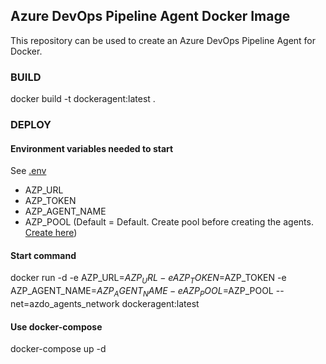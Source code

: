 ## Azure DevOps Pipeline Agent Docker Image
This repository can be used to create an Azure DevOps Pipeline Agent for Docker.

### BUILD
docker build -t dockeragent:latest .

### DEPLOY
#### Environment variables needed to start
See [.env](.env.example)
- AZP_URL
- AZP_TOKEN
- AZP_AGENT_NAME
- AZP_POOL (Default = Default. Create pool before creating the agents. [Create here](https://dev.azure.com/<organization>/<project>/_settings/agentqueues))

#### Start command
docker run -d -e AZP_URL=$AZP_URL -e AZP_TOKEN=$AZP_TOKEN -e AZP_AGENT_NAME=$AZP_AGENT_NAME -e AZP_POOL=$AZP_POOL --net=azdo_agents_network dockeragent:latest

#### Use docker-compose
docker-compose up -d
